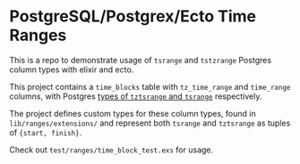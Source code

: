 # PostgreSQL/Postgrex/Ecto Time Ranges

This is a repo to demonstrate usage of `tsrange` and `tstzrange` Postgres column types with elixir and ecto.

This project contains a `time_blocks` table with `tz_time_range` and `time_range` columns, with Postgres [types of `tztsrange` and `tsrange`](https://www.postgresql.org/docs/9.3/static/rangetypes.html) respectively.

The project defines custom types for these column types, found in `lib/ranges/extensions/` and represent both `tsrange` and `tztsrange` as tuples of `{start, finish}`.

Check out `test/ranges/time_block_test.exs` for usage.
